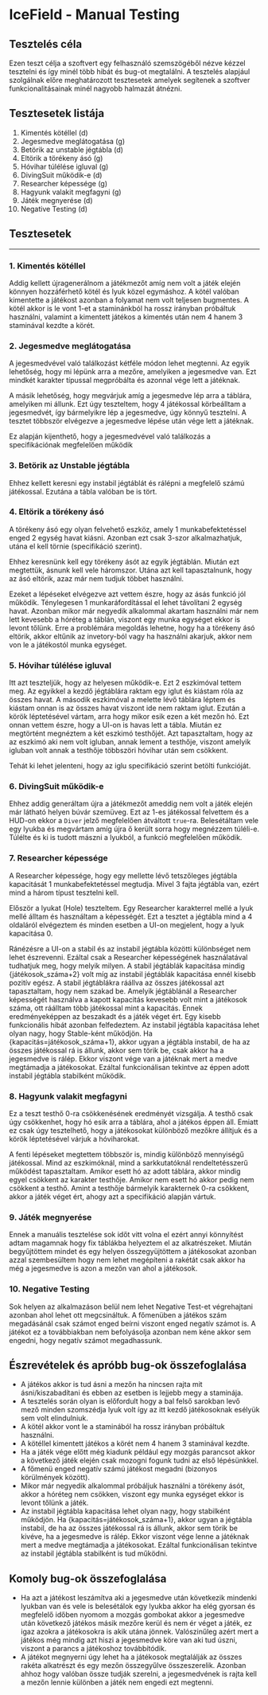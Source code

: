 # IceField - Manual Testing

## Tesztelés céla
Ezen teszt célja a szoftvert egy felhasználó szemszögéből nézve kézzel tesztelni és így minél több hibát és bug-ot megtalálni. A tesztelés alapjául szolgálnak előre meghatározott tesztesetek amelyek segítenek a szoftver funkcionalitásainak minél nagyobb halmazát átnézni.

## Tesztesetek listája
1. Kimentés kötéllel (d)
2. Jegesmedve meglátogatása (g)
3. Betörik az unstable jégtábla (d)
4. Eltörik a törékeny ásó (g)
5. Hóvihar túlélése igluval (g)
6. DivingSuit működik-e (d)
7. Researcher képessége (g)
8. Hagyunk valakit megfagyni (g)
9. Játék megnyerése (d)
10. Negative Testing (d)

## Tesztesetek
---

### 1. Kimentés kötéllel

Addig kellett újragenerálnom a játékmezőt amíg nem volt a játék elején könnyen hozzáférhető kötél és lyuk közel egymáshoz. A kötél valóban kimentette a játékost azonban a folyamat nem volt teljesen bugmentes. A kötél akkor is le vont 1-et a staminánkból ha rossz irányban próbáltuk használni, valamint a kimentett játékos a kimentés után nem 4 hanem 3 staminával kezdte a körét.

### 2. Jegesmedve meglátogatása

A jegesmedvével való találkozást kétféle módon lehet megtenni. Az egyik lehetőség, hogy mi lépünk arra a mezőre, amelyiken a jegesmedve van. Ezt mindkét karakter típussal megpróbálta és azonnal vége lett a játéknak.

A másik lehetőség, hogy megvárjuk amíg a jegesmedve lép arra a táblára, amelyiken mi állunk. Ezt úgy teszteltem, hogy 4 játékossal körbeálltam a jegesmedvét, így bármelyikre lép a jegesmedve, úgy könnyű tesztelni. A tesztet többször elvégezve a jegesmedve lépése után vége lett a játéknak.

Ez alapján kijenthető, hogy a jegesmedvével való találkozás a specifikációnak megfelelően működik

### 3. Betörik az Unstable jégtábla

Ehhez kellett keresni egy instabil jégtáblát és rálépni a megfelelő számú játékossal. Ezutána a tábla valóban be is tört.

### 4. Eltörik a törékeny ásó

A törékeny ásó egy olyan felvehető eszköz, amely 1 munkabefektetéssel enged 2 egység havat kiásni. Azonban ezt csak 3-szor alkalmazhatjuk, utána el kell törnie (specifikáció szerint).

Ehhez keresnünk kell egy törékeny ásót az egyik jégtáblán. Miután ezt megtettük, ásnunk kell vele háromszor. Utána azt kell tapasztalnunk, hogy az ásó eltörik, azaz már nem tudjuk többet használni.

Ezeket a lépéseket elvégezve azt vettem észre, hogy az ásás funkció jól működik. Ténylegesen 1 munkaráfordítással el lehet távolítani 2 egység havat. Azonban mikor már negyedik alkalommal akartam használni már nem lett kevesebb a hóréteg a táblán, viszont egy munka egységet ekkor is levont tőlünk. Erre a problémára megoldás lehetne, hogy ha a törékeny ásó eltörik, akkor eltűnik az invetory-ból vagy ha használni akarjuk, akkor nem von le a játékostól munka egységet.

### 5. Hóvihar túlélése igluval

Itt azt teszteljük, hogy az helyesen működik-e. Ezt 2 eszkimóval tettem meg. Az egyikkel a kezdő jégtáblára raktam egy iglut és kiástam róla az összes havat. A második eszkimóval a melette lévő táblára léptem és kiástam onnan is az összes havat viszont ide nem raktam iglut. Ezután a körök léptetésével vártam, arra hogy mikor esik ezen a két mezőn hó. Ezt onnan vettem észre, hogy a UI-on is havas lett a tábla. Miután ez megtörtént megnéztem a két eszkimó testhőjét. Azt tapasztaltam, hogy az az eszkimó aki nem volt igluban, annak lement a testhője, viszont amelyik igluban volt annak a testhője többszöri hóvihar után sem csökkent.

Tehát ki lehet jelenteni, hogy az iglu specifikáció szerint betölti funkcióját.

### 6. DivingSuit működik-e

Ehhez addig generáltam újra a játékmezőt ameddig nem volt a játék elején már látható helyen búvár szemüveg. Ezt az 1-es játékossal felvettem és a HUD-on ekkor a `Diver` jelző megfelelően átváltott `true`-ra. Belesétáltam vele egy lyukba és megvártam amíg újra ő került sorra hogy megnézzem túléli-e. Túlélte és ki is tudott mászni a lyukból, a funkció megfelelően működik.

### 7. Researcher képessége

A Researcher képessége, hogy egy mellette lévő tetszőleges jégtábla kapacitását 1 munkabefektetéssel megtudja. Mivel 3 fajta jégtábla van, ezért mind a három típust tesztelni kell.

Először a lyukat (Hole) teszteltem. Egy Researcher karakterrel mellé a lyuk mellé álltam és használtam a képességét. Ezt a tesztet a jégtábla mind a 4 oldaláról elvégeztem és minden esetben a UI-on megjelent, hogy a lyuk kapacitása 0.

Ránézésre a UI-on a stabil és az instabil jégtábla közötti különbséget nem lehet észrevenni. Ezáltal csak a Researcher képességének használatával tudhatjuk meg, hogy melyik milyen. A stabil jégtáblák kapacitása mindig {játékosok_száma+2} volt míg az instabil jégtáblák kapacitása ennél kisebb pozitív egész. A stabil jégtáblákra ráállva az összes játékossal azt tapasztaltam, hogy nem szakad be. Amelyik jégtáblánál a Researcher képességét használva a kapott kapacitás kevesebb volt mint a játékosok száma, ott ráálltam több játékossal mint a kapacitás. Ennek eredményeképpen az beszakadt és a játék véget ért. Egy kisebb funkcionális hibát azonban felfedeztem. Az instabil jégtábla kapacitása lehet olyan nagy, hogy Stable-ként működjön. Ha {kapacitás=játékosok_száma+1}, akkor ugyan a jégtábla instabil, de ha az összes játékossal rá is állunk, akkor sem törik be, csak akkor ha a jegesmedve is rálép. Ekkor viszont vége van a játéknak mert a medve megtámadja a játékosokat. Ezáltal funkcionálisan tekintve az éppen adott instabil jégtábla stabilként működik.

### 8. Hagyunk valakit megfagyni

Ez a teszt testhő 0-ra csökkenésének eredményét vizsgálja. A testhő csak úgy csökkenhet, hogy hó esik arra a táblára, ahol a játékos éppen áll. Emiatt ez csak úgy tesztelhető, hogy a játékosokat különböző mezőkre állítjuk és a körök léptetésével várjuk a hóviharokat.

A fenti lépéseket megtettem többször is, mindig különböző mennyiségű játékossal. Mind az eszkimóknál, mind a sarkkutatóknál rendeltetésszerű működést tapasztaltam. Amikor esett hó az adott táblára, akkor mindig egyel csökkent az karakter testhője. Amikor nem esett hó akkor pedig nem csökkent a testhő. Amint a testhője bármelyik karakternek 0-ra csökkent, akkor a játék véget ért, ahogy azt a specifikáció alapján vártuk.

### 9. Játék megnyerése

Ennek a manuális tesztelése sok időt vitt volna el ezért annyi könnyítést adtam magamnak hogy fix táblákba helyeztem el az alkatrészeket. Miután begyűjtöttem mindet és egy helyen összegyüjtöttem a játékosokat azonban azzal szembesültem hogy nem lehet megépíteni a rakétát csak akkor ha még a jegesmedve is azon a mezőn van ahol a játékosok.

### 10. Negative Testing

Sok helyen az alkalmazáson belül nem lehet Negative Test-et végrehajtani azonban ahol lehet ott megcsináltuk. A főmenüben a játékos szám megadásánál csak számot enged beírni viszont enged negatív számot is. A játékot ez a továbbiakban nem befolyásolja azonban nem kéne akkor sem engedni, hogy negatív számot megadhassunk.

## Észrevételek és apróbb bug-ok összefoglalása

- A játékos akkor is tud ásni a mezőn ha nincsen rajta mit ásni/kiszabadítani és ebben az esetben is lejjebb megy a staminája.
- A tesztelés során olyan is előfordult hogy a bal felső sarokban levő mező minden szomszédja lyuk volt így az itt kezdő játékosoknak esélyük sem volt elindulniuk.
- A kötél akkor vont le a staminából ha rossz irányban próbáltuk használni.
- A kötéllel kimentett játékos a körét nem 4 hanem 3 staminával kezdte.
- Ha a játék vége előtt még kiadunk például egy mozgás parancsot akkor a következő játék elején csak mozogni fogunk tudni az első lépésünkkel.
- A főmenü enged negatív számú játékost megadni (bizonyos körülmények között).
- Mikor már negyedik alkalommal próbáljuk használni a törékeny ásót, akkor a hóréteg nem csökken, viszont egy munka egységet ekkor is levont tőlünk a játék.
- Az instabil jégtábla kapacitása lehet olyan nagy, hogy stabilként működjön. Ha {kapacitás=játékosok_száma+1}, akkor ugyan a jégtábla instabil, de ha az összes játékossal rá is állunk, akkor sem törik be kivéve, ha a jegesmedve is rálép. Ekkor viszont vége lenne a játéknak mert a medve megtámadja a játékosokat. Ezáltal funkcionálisan tekintve az instabil jégtábla stabilként is tud működni.

## Komoly bug-ok összefoglalása

- Ha azt a játékost leszámítva aki a jegesmedve után következik mindenki lyukban van és vele is belesétálok egy lyukba akkor ha elég gyorsan és megfelelő időben nyomom a mozgás gombokat akkor a jegesmedve után következő játékos másik mezőre kerül és nem ér véget a játék, ez igaz azokra a játékosokra is akik utána jönnek. Valószinűleg azért mert a játékos még mindig azt hiszi a jegesmedve köre van aki tud úszni, viszont a parancs a játékoshoz továbbítódik.
- A játékot megnyerni úgy lehet ha a játékosok megtalálják az összes rakéta alkatrészt és egy mezőn összegyűlve összeszerelik. Azonban ahhoz hogy valóban össze tudják szerelni, a jegesmedvének is rajta kell a mezőn lennie különben a játék nem engedi ezt megtenni.